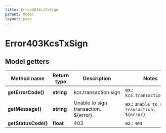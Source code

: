 ```yaml
---
title: Error403KcsTxSign
parent: Model
layout: page
---
```


# Error403KcsTxSign

## Model getters

Method name | Return type | Description | Notes
------------ | ------------- | ------------- | -------------
**getErrorCode()** | **string** | kcs.transaction.sign | ex.: `kcs.transaction.sign`
**getMessage()** | **string** | Unable to sign transaction. ${error} | ex.: `Unable to sign transaction. ${error}`
**getStatusCode()** | **float** | 403 | ex.: `403`

